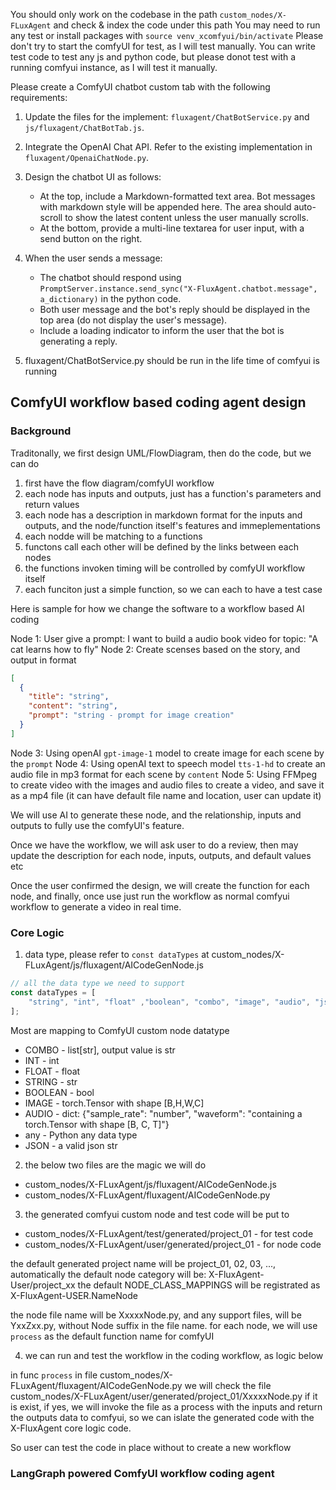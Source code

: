 You should only work on the codebase in the path `custom_nodes/X-FLuxAgent` and check & index the code under this path
You may need to run any test or install packages with `source venv_xcomfyui/bin/activate`
Please don't try to start the comfyUI for test, as I will test manually. 
You can write test code to test any js and python code, but please donot test with a running comfyui instance, as I will test it manually.

Please create a ComfyUI chatbot custom tab with the following requirements:

1. Update the files for the implement: `fluxagent/ChatBotService.py` and `js/fluxagent/ChatBotTab.js`.

2. Integrate the OpenAI Chat API. Refer to the existing implementation in `fluxagent/OpenaiChatNode.py`.

3. Design the chatbot UI as follows:

   * At the top, include a Markdown-formatted text area. Bot messages with markdown style will be appended here. The area should auto-scroll to show the latest content unless the user manually scrolls.
   * At the bottom, provide a multi-line textarea for user input, with a send button on the right.

4. When the user sends a message:

   * The chatbot should respond using `PromptServer.instance.send_sync("X-FluxAgent.chatbot.message", a_dictionary)` in the python code.
   * Both user message and the bot's reply should be displayed in the top area (do not display the user's message).
   * Include a loading indicator to inform the user that the bot is generating a reply.

5. fluxagent/ChatBotService.py should be run in the life time of comfyui is running


## ComfyUI workflow based coding agent design 

### Background

Traditonally, we first design UML/FlowDiagram, then do the code, but we can do

1. first have the flow diagram/comfyUI workflow
2. each node has inputs and outputs, just has a function's parameters and return values 
3. each node has a description in markdown format for the inputs and outputs, and the node/function itself's features and immeplementations 
4. each nodde will be matching to a functions 
5. functons call each other will be defined by the links between each nodes
6. the functions invoken timing will be controlled by comfyUI workflow itself
7. each funciton just a simple function, so we can each to have a test case  

Here is sample for how we change the software to a workflow based AI coding

Node 1: User give a prompt: I want to build a audio book video for topic: "A cat learns how to fly"
Node 2: Create scenses based on the story, and output in format 
```json
[
  {
    "title": "string", 
    "content": "string",
    "prompt": "string - prompt for image creation"
  }
]
```
Node 3: Using openAI `gpt-image-1` model to create image for each scene by the `prompt`
Node 4: Using openAI text to speech model `tts-1-hd` to create an audio file in mp3 format for each scene by `content`
Node 5: Using FFMpeg to create video with the images and audio files to create a video, and save it as a mp4 file (it can have default file name and location, user can update it)

We will use AI to generate these node, and the relationship, inputs and outputs to fully use the comfyUI's feature.

Once we have the workflow, we will ask user to do a review, then may update the description for each node, inputs, outputs, and default values etc

Once the user confirmed the design, we will create the function for each node, and finally, once use just run the workflow as normal comfyui workflow to generate a video in real time.

### Core Logic

1. data type, please refer to `const dataTypes` at custom_nodes/X-FLuxAgent/js/fluxagent/AICodeGenNode.js

```js
// all the data type we need to support
const dataTypes = [
    "string", "int", "float" ,"boolean", "combo", "image", "audio", "json", "any"
];
```
Most are mapping to ComfyUI custom node datatype

* COMBO - list[str], output value is str
* INT - int
* FLOAT - float
* STRING - str
* BOOLEAN - bool
* IMAGE - torch.Tensor with shape [B,H,W,C]
* AUDIO - dict: {"sample_rate": "number", "waveform": "containing a torch.Tensor with shape [B, C, T]"}
* any - Python any data type
* JSON - a valid json str


2. the below two files are the magic we will do

- custom_nodes/X-FLuxAgent/js/fluxagent/AICodeGenNode.js
- custom_nodes/X-FLuxAgent/fluxagent/AICodeGenNode.py

3. the generated comfyui custom node and test code will be put to

- custom_nodes/X-FLuxAgent/test/generated/project_01 - for test code
- custom_nodes/X-FLuxAgent/user/generated/project_01 - for node code

the default generated project name will be project_01, 02, 03, ..., automatically 
the default node category will be: X-FluxAgent-User/project_xx
the default NODE_CLASS_MAPPINGS will be registrated as X-FluxAgent-USER.NameNode

the node file name will be XxxxxNode.py, and any support files, will be YxxZxx.py, without Node suffix in the file name.
for each node, we will use `process` as the default function name for comfyUI

4. we can run and test the workflow in the coding workflow, as logic below

in func `process` in file custom_nodes/X-FLuxAgent/fluxagent/AICodeGenNode.py
we will check the file custom_nodes/X-FLuxAgent/user/generated/project_01/XxxxxNode.py if it is exist, if yes, we will invoke the file as a process with the inputs and return the outputs data to comfyui, so we can islate the generated code with the  X-FluxAgent core logic code.

So user can test the code in place without to create a new workflow


### LangGraph powered ComfyUI workflow coding agent 


